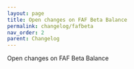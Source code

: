```yaml
---
layout: page
title: Open changes on FAF Beta Balance
permalink: changelog/fafbeta
nav_order: 2
parent: Changelog
---
```


Open changes on FAF Beta Balance

